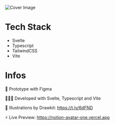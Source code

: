 ![Cover Image](https://i.imgur.com/RH1VRjk.png)

# Tech Stack
- Svelte
- Typescript
- TailwindCSS
- Vite

# Infos
🎨 Prototype with Figma

👨🏼‍💻 Developed with Svelte, Typescript and Vite

📝 Illustrations by Drawkit: https://t.ly/6dFND

⚡ Live Preview: https://notion-avatar-one.vercel.app
